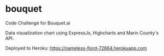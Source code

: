 # bouquet

Code Challenge for Bouquet.ai 

Data visualization chart using ExpressJs, Highcharts and Marin County's API.

Deployed to Heroku: https://nameless-fjord-72664.herokuapp.com
